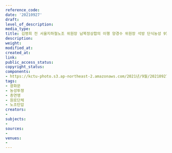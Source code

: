 ```yaml
---
reference_code: 
date: '20210927'
draft: 
level_of_description: 
media_type: 
title: 김명희 전 서울지하철노조 위원장 남북정상합의 이행 양경수 위원장 석방 단식농성 9일차 지지방문
description: 
weight: 
modified_at: 
created_at: 
link: 
public_access_status: 
copyright_status: 
components:
- https://kctu-photo.s3.ap-northeast-2.amazonaws.com/2021년/9월/20210927-김명희+전+서울지하철노조+위원장+남북정상합의+이행+양경수+위원장+석방+단식농성+9일차+지지방문_광화문_농성투쟁_총연맹_원로단체_노조탄압/_5D40021.jpg
tags:
- 광화문
- 농성투쟁
- 총연맹
- 원로단체
- 노조탄압
creators:
- 
subjects:
- 
sources:
- 
venues:
- 
---
```


